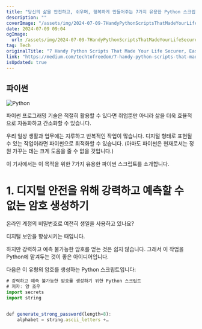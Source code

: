 ```yaml
---
title: "당신의 삶을 안전하고, 쉬우며, 행복하게 만들어주는 7가지 유용한 Python 스크립트"
description: ""
coverImage: "/assets/img/2024-07-09-7HandyPythonScriptsThatMadeYourLifeSecurerEasierandHappier_0.png"
date: 2024-07-09 09:04
ogImage: 
  url: /assets/img/2024-07-09-7HandyPythonScriptsThatMadeYourLifeSecurerEasierandHappier_0.png
tag: Tech
originalTitle: "7 Handy Python Scripts That Made Your Life Securer, Easier, and Happier"
link: "https://medium.com/techtofreedom/7-handy-python-scripts-that-made-your-life-securer-easier-and-happier-6ab1cd1e4c86"
isUpdated: true
---
```




## 파이썬

![Python](/assets/img/2024-07-09-7HandyPythonScriptsThatMadeYourLifeSecurerEasierandHappier_0.png)

파이썬 프로그래밍 기술은 적절히 활용할 수 있다면 취업뿐만 아니라 삶을 더욱 효율적으로 자동화하고 간소화할 수 있습니다.

우리 일상 생활과 업무에는 지루하고 반복적인 작업이 많습니다. 디지털 형태로 표현될 수 있는 작업이라면 파이썬으로 최적화할 수 있습니다. (아마도 파이썬은 현재로서는 정원 가꾸는 데는 크게 도움을 줄 수 없을 것입니다.)

<div class="content-ad"></div>

이 기사에서는 이 목적을 위한 7가지 유용한 파이썬 스크립트를 소개합니다.

# 1. 디지털 안전을 위해 강력하고 예측할 수 없는 암호 생성하기

온라인 계정의 비밀번호로 여전히 생일을 사용하고 있나요?

디지털 보안을 향상시키는 때입니다.

<div class="content-ad"></div>

하지만 강력하고 예측 불가능한 암호를 얻는 것은 쉽지 않습니다. 그래서 이 작업을 Python에 맡겨두는 것이 좋은 아이디어입니다.

다음은 이 유형의 암호를 생성하는 Python 스크립트입니다:

```js
# 강력하고 예측 불가능한 암호를 생성하기 위한 Python 스크립트
# 저자: 양 조우
import secrets
import string


def generate_strong_password(length=8):
    alphabet = string.ascii_letters +…
```
